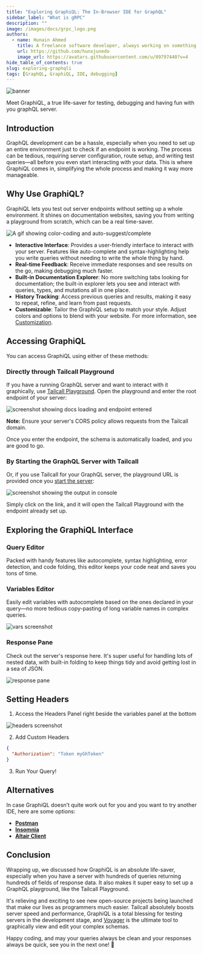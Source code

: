```yaml
---
title: "Exploring GraphiQL: The In-Browser IDE for GraphQL"
sidebar_label: "What is gRPC"
description: ""
image: /images/docs/grpc_logo.png
authors:
  - name: Hunain Ahmed
    title: A freelance software developer, always working on something new and fascinating.
    url: https://github.com/hunxjunedo
    image_url: https://avatars.githubusercontent.com/u/89797440?v=4
hide_table_of_contents: true
slug: exploring-graphqli
tags: [GraphQL, GraphiQL, IDE, debugging]
---
```


![banner](/images/graphiql/graphiql.png)

Meet GraphiQL, a true life-saver for testing, debugging and having fun with you graphQL server.

<!-- truncate -->

## Introduction

GraphQL development can be a hassle, especially when you need to set up an entire environment just to check if an endpoint is working. The process can be tedious, requiring server configuration, route setup, and writing test queries—all before you even start interacting with your data. This is where GraphiQL comes in, simplifying the whole process and making it way more manageable.

## Why Use GraphiQL?

GraphiQL lets you test out server endpoints without setting up a whole environment. It shines on documentation websites, saving you from writing a playground from scratch, which can be a real time-saver.

![A gif showing color-coding and auto-suggest/complete](/images/graphiql/qry.png)

- **Interactive Interface**: Provides a user-friendly interface to interact with your server. Features like auto-complete and syntax-highlighting help you write queries without needing to write the whole thing by hand.
- **Real-time Feedback**: Receive immediate responses and see results on the go, making debugging much faster.
- **Built-in Documentation Explorer**: No more switching tabs looking for documentation; the built-in explorer lets you see and interact with queries, types, and mutations all in one place.
- **History Tracking**: Access previous queries and results, making it easy to repeat, refine, and learn from past requests.
- **Customizable**: Tailor the GraphiQL setup to match your style. Adjust colors and options to blend with your website. For more information, see [Customization](https://graphiql-test.netlify.app/typedoc/modules/graphiql.html#customize).

## Accessing GraphiQL

You can access GraphiQL using either of these methods:

### Directly through Tailcall Playground

If you have a running GraphQL server and want to interact with it graphically, use [Tailcall Playground](https://tailcall.run/playground/). Open the playground and enter the root endpoint of your server:

![screenshot showing docs loading and endpoint entered](/images/graphiql/docs.png)

**Note:** Ensure your server's CORS policy allows requests from the Tailcall domain.

Once you enter the endpoint, the schema is automatically loaded, and you are good to go.

### By Starting the GraphQL Server with Tailcall

Or, if you use Tailcall for your GraphQL server, the playground URL is provided once you [start the server](https://tailcall.run/docs/#starting-the-graphql-server):

![screenshot showing the output in console](/images/graphiql/logoutput.png)

Simply click on the link, and it will open the Tailcall Playground with the endpoint already set up.

## Exploring the GraphiQL Interface

### Query Editor

Packed with handy features like autocomplete, syntax highlighting, error detection, and code folding, this editor keeps your code neat and saves you tons of time.

### Variables Editor

Easily edit variables with autocomplete based on the ones declared in your query—no more tedious copy-pasting of long variable names in complex queries.

![vars screenshot](/images/graphiql/vars.png)

### Response Pane

Check out the server's response here. It's super useful for handling lots of nested data, with built-in folding to keep things tidy and avoid getting lost in a sea of JSON.

![response pane](/images/graphiql/response.png)

## Setting Headers

1. Access the Headers Panel right beside the variables panel at the bottom

![headers screenshot](/images/graphiql/header.png)

2. Add Custom Headers

```json
{
  "Authorization": "Token myGhToken"
}
```

3. Run Your Query!

## Alternatives

In case GraphiQL doesn’t quite work out for you and you want to try another IDE, here are some options:

- **[Postman](https://learning.postman.com/docs/sending-requests/graphql/graphql-overview/)**
- **[Insomnia](https://docs.insomnia.rest/insomnia/graphql-queries)**
- **[Altair Client](https://altairgraphql.dev/)**

## Conclusion

Wrapping up, we discussed how GraphiQL is an absolute life-saver, especially when you have a server with hundreds of queries returning hundreds of fields of response data. It also makes it super easy to set up a GraphQL playground, like the Tailcall Playground.

It's relieving and exciting to see new open-source projects being launched that make our lives as programmers much easier. Tailcall absolutely boosts server speed and performance, GraphiQL is a total blessing for testing servers in the development stage, and [Voyager](https://graphql-kit.com/graphql-voyager/) is the ultimate tool to graphically view and edit your complex schemas.

Happy coding, and may your queries always be clean and your responses always be quick, see you in the next one! 🚀
